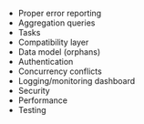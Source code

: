  - Proper error reporting
  - Aggregation queries
  - Tasks
  - Compatibility layer
  - Data model (orphans)
  - Authentication
  - Concurrency conflicts
  - Logging/monitoring dashboard
  - Security
  - Performance
  - Testing

